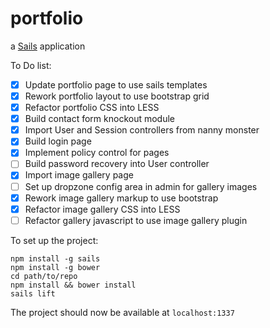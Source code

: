 # portfolio

a [Sails](http://sailsjs.org) application

To Do list:

- [x] Update portfolio page to use sails templates
- [x] Rework portfolio layout to use bootstrap grid
- [x] Refactor portfolio CSS into LESS
- [x] Build contact form knockout module
- [x] Import User and Session controllers from nanny monster
- [x] Build login page
- [x] Implement policy control for pages
- [ ] Build password recovery into User controller
- [x] Import image gallery page
- [ ] Set up dropzone config area in admin for gallery images
- [x] Rework image gallery markup to use bootstrap
- [x] Refactor image gallery CSS into LESS
- [ ] Refactor gallery javascript to use image gallery plugin

To set up the project:

	npm install -g sails
	npm install -g bower
	cd path/to/repo
	npm install && bower install
	sails lift

The project should now be available at `localhost:1337`
